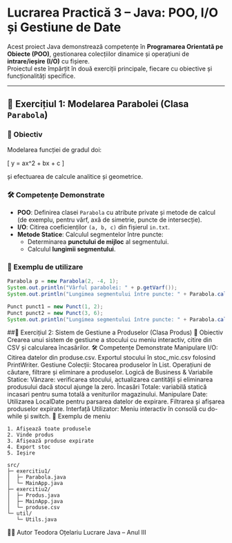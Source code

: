 # Lucrarea Practică 3 – Java: POO, I/O și Gestiune de Date

Acest proiect Java demonstrează competențe în **Programarea Orientată pe Obiecte (POO)**, gestionarea colecțiilor dinamice și operațiuni de **intrare/ieșire (I/O)** cu fișiere.  
Proiectul este împărțit în două exerciții principale, fiecare cu obiective și funcționalități specifice.

---

## 📐 Exercițiul 1: Modelarea Parabolei (Clasa `Parabola`)

### 🎯 Obiectiv
Modelarea funcției de gradul doi:  

\[
y = ax^2 + bx + c
\]  

și efectuarea de calcule analitice și geometrice.

### 🛠️ Competențe Demonstrate
- **POO**: Definirea clasei `Parabola` cu atribute private și metode de calcul (de exemplu, pentru vârf, axă de simetrie, puncte de intersecție).  
- **I/O**: Citirea coeficienților `(a, b, c)` din fișierul `in.txt`.  
- **Metode Statice**: Calculul segmentelor între puncte:
  - Determinarea **punctului de mijloc** al segmentului.  
  - Calculul **lungimii segmentului**.  

### 🔹 Exemplu de utilizare
```java
Parabola p = new Parabola(2, -4, 1);
System.out.println("Vârful parabolei: " + p.getVarf());
System.out.println("Lungimea segmentului între puncte: " + Parabola.calculeazaSegment(punct1, punct2));

Punct punct1 = new Punct(1, 2);
Punct punct2 = new Punct(3, 6);
System.out.println("Lungimea segmentului între puncte: " + Parabola.calculeazaSegment(punct1, punct2));
```

##🛒 Exercițiul 2: Sistem de Gestiune a Produselor (Clasa Produs)
🎯 Obiectiv
Crearea unui sistem de gestiune a stocului cu meniu interactiv, citire din CSV și calcularea încasărilor.
🛠️ Competențe Demonstrate
Manipulare I/O:
Citirea datelor din produse.csv.
Exportul stocului în stoc_mic.csv folosind PrintWriter.
Gestiune Colecții:
Stocarea produselor în List<Produs>.
Operațiuni de căutare, filtrare și eliminare a produselor.
Logică de Business & Variabile Statice:
Vânzare: verificarea stocului, actualizarea cantității și eliminarea produsului dacă stocul ajunge la zero.
Încasări Totale: variabilă statică incasari pentru suma totală a veniturilor magazinului.
Manipulare Date:
Utilizarea LocalDate pentru parsarea datelor de expirare.
Filtrarea și afișarea produselor expirate.
Interfață Utilizator:
Meniu interactiv în consolă cu do-while și switch.
🔹 Exemplu de meniu
```
1. Afișează toate produsele
2. Vinde produs
3. Afișează produse expirate
4. Export stoc
5. Ieșire
```

```
src/
├─ exercitiu1/
│  ├─ Parabola.java
│  └─ MainApp.java
├─ exercitiu2/
│  ├─ Produs.java
│  ├─ MainApp.java
│  └─ produse.csv
└─ util/
   └─ Utils.java
```
👩‍💻 Autor
Teodora Oțelariu
Lucrare Java – Anul III